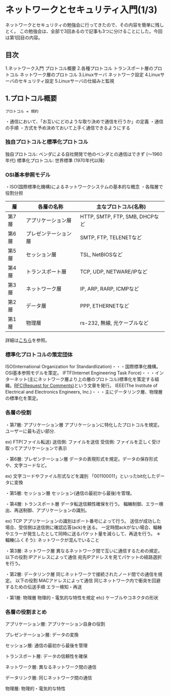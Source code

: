 #  ネットワークとセキュリティ入門(1/3)

ネットワークとセキュリティの勉強会に行ってきたので、その内容を簡単に残しとく。
この勉強会は、全部で3回あるので記事も3つに分けることにした。今回は第1回目の内容。

## 目次

1.ネットワーク入門
 プロトコル概要
2.各種プロトコル
 トランスポート層のプロトコル
 ネットワーク層のプロトコル
3.Linuxサーバ
 ネットワーク設定
4.Linuxサーバのセキュリティ設定
5.Linuxサーバの仕組みと監視

## 1.プロトコル概要

```
プロトコル = 規約
```

・通信において、「お互いにどのような取り決めで通信を行うか」の定義
・通信の手順
・方式を予め決めておいて上手く通信できるようにする

### 独自プロトコルと標準化プロトコル

独自プロトコル: ベンダによる自社開発で他のベンダとの通信はできず (〜1960年代)
標準化プロトコル: 世界標準 (1970年代以降)

### OSI基本参照モデル

・ISO(国際標準化機構)によるネットワークシステムの基本的な概念
・各階層で役割分担 

|層 |各層の名称 |主なプロトコル(名称) |
|---|---|---|
|第7層 |アプリケーション層 |HTTP, SMTP, FTP, SMB, DHCPなど |
|第6層 |プレゼンテーション層 |SMTP, FTP, TELENETなど |
|第5層 |セッション層 |TSL, NetBIOSなど |
|第4層 |トランスポート層 |TCP, UDP, NETWARE/IPなど |
|第3層 |ネットワーク層 |IP, ARP, RARP, ICMPなど |
|第2層 |データ層 |PPP, ETHERNETなど |
|第1層 |物理層 |rs-232, 無線, 光ケーブルなど |

詳細は[こちら](http://www.asahi-net.or.jp/~ax2s-kmtn/ref/standard_org.html)を参照。

### 標準化プロトコルの策定団体

ISO(International Organization for Standardlization)・・・国際標準化機構。OSI基本参照モデルを策定。
IFTF(Internet Engineering Task Force)・・・インターネット(主にネットワーク層より上の層のプロトコル)標準化を策定する組織。[RFC(Request for Comments)](https://tools.ietf.org/rfc/)という文章を発行。
IEEE(The Institute of Electrical and Electronics Engineers, Inc.)・・・主にデータリンク層、物理層の標準化を策定。

### 各層の役割

・第7層: アプリケーション層
アプリケーションに特化したプロトコルを規定。ユーザーに最も近い部分.

ex) FTP(ファイル転送)
送信側: ファイルを送信
受信側: ファイルを正しく受け取ってアプリケーションで表示

・第6層: プレゼンテーション層
データの表現形式を規定。データの保存形式や、文字コードなど。

ex) 文字コードやファイル形式などを識別
「001100011」といったbit化したデータに変換

・第5層: セッション層
セッション(通信の最初から最後)を管理。

・第4層: トランスポート層
データ転送信頼性確保を行う。
輻輳制御、エラー検出、再送制御、アプリケーションの識別。

ex) TCP
アプリケーションの識別はポート番号によって行う。
送信が成功した場合、受信側は送信側に確認応答(ack)を送る。
一定時間ackがない場合、輻輳やエラーが発生したとして同時に送るパケット量を減らして、再送を行う。
＊輻輳(ふくそう): ネットワークが混んでいること

・第3層: ネットワーク層
異なるネットワーク間で互いに通信するための規定。
以下の役割
IPアドレスによって通信
宛先IPアドレスを見てパケットの経路選択を行う。

・第2層: データリンク層
同じネットワークで接続されたノード間での通信を規定。
以下の役割
MACアドレスによって通信
同じネットワーク内で衝突を回避するための伝送手順
エラー検知・再送

・第1層: 物理層
物理的・電気的な特性を規定
etc) ケーブルやコネクタの形状

### 各層の役割まとめ

アプリケーション層: アプリケーション自身の役割

プレゼンテーション層: データの変換

セッション層: 通信の最初から最後を管理

トランスポート層: データの信頼性を確保

ネットワーク層: 異なるネットワーク間の通信

データリンク層: 同じネットワーク間の通信

物理層: 物理的・電気的な特性

